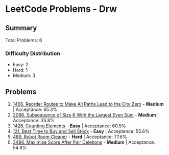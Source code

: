 # LeetCode Problems - Drw

## Summary
Total Problems: 6

### Difficulty Distribution

- Easy: 2
- Hard: 1
- Medium: 3

## Problems

1. [1466. Reorder Routes to Make All Paths Lead to the City Zero](https://leetcode.com/problems/reorder-routes-to-make-all-paths-lead-to-the-city-zero/) - **Medium** | Acceptance: 65.3%
2. [2098. Subsequence of Size K With the Largest Even Sum](https://leetcode.com/problems/subsequence-of-size-k-with-the-largest-even-sum/) - **Medium** | Acceptance: 35.8%
3. [1426. Counting Elements](https://leetcode.com/problems/counting-elements/) - **Easy** | Acceptance: 60.5%
4. [121. Best Time to Buy and Sell Stock](https://leetcode.com/problems/best-time-to-buy-and-sell-stock/) - **Easy** | Acceptance: 55.6%
5. [489. Robot Room Cleaner](https://leetcode.com/problems/robot-room-cleaner/) - **Hard** | Acceptance: 77.6%
6. [3496. Maximize Score After Pair Deletions](https://leetcode.com/problems/maximize-score-after-pair-deletions/) - **Medium** | Acceptance: 54.8%